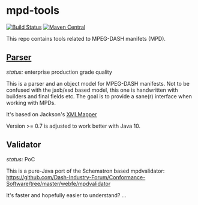 # mpd-tools
[![Build Status](https://travis-ci.org/carlanton/mpd-tools.svg?branch=master)](https://travis-ci.org/carlanton/mpd-tools) [![Maven Central](https://maven-badges.herokuapp.com/maven-central/io.lindstrom/mpd-parser/badge.svg)](https://maven-badges.herokuapp.com/maven-central/io.lindstrom/mpd-parser)

This repo contains tools related to MPEG-DASH manifets (MPD).

## [Parser](https://github.com/carlanton/mpd-tools/tree/master/parser)
*status:* enterprise production grade quality

This is a parser and an object model for MPEG-DASH manifests. Not to be confused
with the jaxb/xsd based model, this one is handwritten with builders and
final fields etc. The goal is to provide a sane(r) interface when working with
MPDs.

It's based on Jackson's [XMLMapper](https://github.com/FasterXML/jackson-dataformat-xml/)

Version >= 0.7 is adjusted to work better with Java 10.

## Validator
*status:* PoC

This is a pure-Java port of the Schematron based mpdvalidator: https://github.com/Dash-Industry-Forum/Conformance-Software/tree/master/webfe/mpdvalidator

It's faster and hopefully easier to understand? ...


